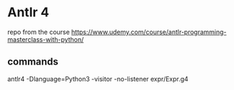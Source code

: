 # Antlr 4

repo from the course https://www.udemy.com/course/antlr-programming-masterclass-with-python/

## commands
antlr4 -Dlanguage=Python3 -visitor -no-listener  expr/Expr.g4